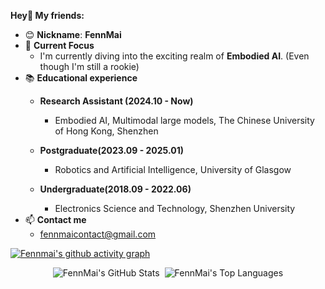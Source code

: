 **Hey👋 My friends:**

- 😊 **Nickname**:  **FennMai**
- 🤖 **Current Focus**
    - I'm currently diving into the exciting realm of **Embodied AI**. (Even though I'm still a rookie)
- 📚 **Educational experience**
    - **Research Assistant (2024.10 - Now)**
      
        - Embodied AI, Multimodal large models, The Chinese University of Hong Kong, Shenzhen
    - **Postgraduate(2023.09 - 2025.01)**
      - Robotics and Artificial Intelligence, University of Glasgow
    - **Undergraduate(2018.09 - 2022.06)**  
        - Electronics Science and Technology, Shenzhen University
- 📫 **Contact me**
  -  fennmaicontact@gmail.com 

[![Fennmai's github activity graph](https://github-readme-activity-graph.vercel.app/graph?username=Fennmai&theme=minimal)]()

<div style="display: flex; align-items: center; justify-content: center;">
  <div>
    <img src="https://github-readme-stats.vercel.app/api?username=FennMai&hide=prs&count_private=true&show_icons=true&theme=default" alt="FennMai's GitHub Stats" />
  </div>&nbsp;&nbsp;
  <div>
    <img src="https://github-readme-stats.vercel.app/api/top-langs/?username=FennMai&layout=compact" alt="FennMai's Top Languages" />
  </div>
</div>
